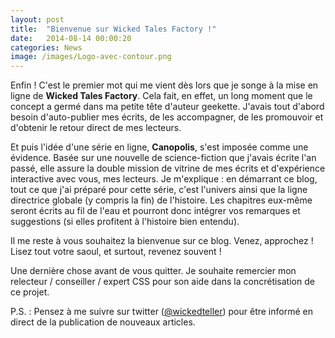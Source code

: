 ```yaml
---
layout: post
title:  "Bienvenue sur Wicked Tales Factory !"
date:   2014-08-14 00:00:20
categories: News
image: /images/Logo-avec-contour.png
---
```


Enfin ! C'est le premier mot qui me vient dès lors que je songe à la mise en ligne de <b>Wicked Tales Factory</b>. Cela fait, en effet, un long moment que le concept a germé dans ma petite tête d'auteur geekette. J'avais tout d'abord besoin d'auto-publier mes écrits, de les accompagner, de les promouvoir et d'obtenir le retour direct de mes lecteurs.

Et puis l'idée d'une série en ligne, <strong>Canopolis</strong>, s'est imposée comme une évidence. Basée sur une nouvelle de science-fiction que j'avais écrite l'an passé, elle assure la double mission de vitrine de mes écrits et d'expérience interactive avec vous, mes lecteurs. Je m'explique : en démarrant ce blog, tout ce que j'ai préparé pour cette série, c'est l'univers ainsi que la ligne directrice globale (y compris la fin) de l'histoire. Les chapitres eux-même seront écrits au fil de l'eau et pourront donc intégrer vos remarques et suggestions (si elles profitent à l'histoire bien entendu).

Il me reste à vous souhaitez la bienvenue sur ce blog. Venez, approchez ! Lisez tout votre saoul, et surtout, revenez souvent !

Une dernière chose avant de vous quitter. Je souhaite remercier mon relecteur / conseiller / expert CSS pour son aide dans la concrétisation de ce projet.

P.S. : Pensez à me suivre sur twitter (<a href="https://twitter.com/wickedteller">@wickedteller</a>) pour être informé en direct de la publication de nouveaux articles.
